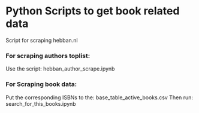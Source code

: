 # Python Scripts to get book related data

Script for scraping hebban.nl

### For scraping authors toplist:

Use the script: hebban_author_scrape.ipynb

### For Scraping book data:

Put the corresponding ISBNs to the: base_table_active_books.csv
Then run: search_for_this_books.ipynb
